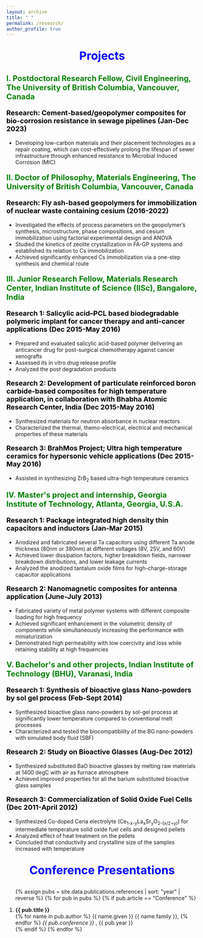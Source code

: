 ```yaml
---
layout: archive
title: " "
permalink: /research/
author_profile: true
---
```

<p style="text-align:center; color:Blue; font-size:30px; font-weight:bold;"> Projects </p>

<p style="text-align:left; color: Green; font-size:20px; font-weight:bold;"> I. Postdoctoral Research Fellow, Civil Engineering, The University of British Columbia, Vancouver, Canada </p>

<p style="text-align:left; color: black; font-size:18px; font-weight:bold;"> Research: Cement-based/geopolymer composites for bio-corrosion resistance in sewage pipelines (Jan-Dec 2023) </p>

* Developing low-carbon materials and their placement technologies as a repair coating, which can cost-effectively prolong the lifespan of sewer infrastructure through enhanced resistance to Microbial Induced Corrosion (MIC)






<p style="text-align:left; color: Green; font-size:20px; font-weight:bold;"> II. Doctor of Philosophy, Materials Engineering, The University of British Columbia, Vancouver, Canada </p>

<p style="text-align:left; color: black; font-size:18px; font-weight:bold;"> Research: Fly ash-based geopolymers for immobilization of nuclear waste containing cesium (2016-2022) </p>

 *	Investigated the effects of process parameters on the geopolymer’s synthesis, microstructure, phase compositions, and cesium immobilization using factorial experimental design and ANOVA
 *	Studied the kinetics of zeolite crystallization in FA-GP systems and established its relation to Cs immobilization
 *	Achieved significantly enhanced Cs immobilization via a one-step synthesis and chemical route 
 






<p style="text-align:left; color: Green; font-size:20px; font-weight:bold;"> III. Junior Research Fellow, Materials Research Center, Indian Institute of Science (IISc), Bangalore, India </p>

<p style="text-align:left; color: black; font-size:18px; font-weight:bold;"> Research 1: Salicylic acid–PCL based biodegradable polymeric implant for cancer therapy and anti-cancer applications (Dec 2015-May 2016) </p>

   * Prepared and evaluated salicylic acid-based polymer delivering an anticancer drug for post-surgical chemotherapy against cancer xenografts
   * Assessed its in vitro drug release profile
   * Analyzed the post degradation products

<p style="text-align:left; color: black; font-size:18px; font-weight:bold;"> Research 2: Development of particulate reinforced boron carbide-based composites for high temperature application, in collaboration with Bhabha Atomic Research Center, India (Dec 2015-May 2016) </p>

   * Synthesized materials for neutron absorbance in nuclear reactors
   * Characterized the thermal, themo-electrical, electrical and mechanical properties of these materials 

<p style="text-align:left; color: black; font-size:18px; font-weight:bold;"> Research 3: BrahMos Project; Ultra high temperature ceramics for hypersonic vehicle applications (Dec 2015-May 2016)</p>

 * Assisted in synthesizing ZrB<sub>2</sub> based ultra-high temperature ceramics


<p style="text-align:left; color: Green; font-size:20px; font-weight:bold;"> IV. Master's project and internship, Georgia Institute of Technology, Atlanta, Georgia, U.S.A.  </p>

<p style="text-align:left; color: black; font-size:18px; font-weight:bold;"> Research 1: Package integrated high density thin capacitors and inductors (Jan-Mar 2015) </p>

   * Anodized and fabricated several Ta capacitors using different Ta anode thickness (80nm or 380nm) at different voltages (8V, 25V, and 60V)
   * Achieved lower dissipation factors, higher breakdown fields, narrower breakdown distributions, and lower leakage currents
   * Analyzed the anodized tantalum oxide films for high-charge-storage capacitor applications

<p style="text-align:left; color: black; font-size:18px; font-weight:bold;"> Research 2: Nanomagnetic composites for antenna application (June-July 2013) </p>

 * Fabricated variety of metal polymer systems with different composite loading for high frequency
 *	Achieved significant enhancement in the volumetric density of components while simultaneously increasing the performance with miniaturization 
 *	Demonstrated high permeability with low coercivity and loss while retaining stability at high frequencies




<p style="text-align:left; color: Green; font-size:20px; font-weight:bold;"> V. Bachelor's and other projects, Indian Institute of Technology (BHU), Varanasi, India  </p>

<p style="text-align:left; color: black; font-size:18px; font-weight:bold;"> Research 1: Synthesis of bioactive glass Nano-powders by sol gel process (Feb-Sept 2014) </p>

 *	Synthesized bioactive glass nano-powders by sol-gel process at significantly lower temperature compared to conventional melt processes
 *	Characterized and tested the biocompatibility of the BG nano-powders with simulated body fluid (SBF) 

<p style="text-align:left; color: black; font-size:18px; font-weight:bold;"> Research 2: Study on Bioactive Glasses (Aug-Dec 2012) </p>

 *	Synthesized substituted BaO bioactive glasses by melting raw materials at 1400 degC with air as furnace atmosphere 
 *	Achieved improved properties for all the barium substituted bioactive glass samples

<p style="text-align:left; color: black; font-size:18px; font-weight:bold;"> Research 3: Commercialization of Solid Oxide Fuel Cells (Dec 2011-April 2012) </p>

 *	Synthesized Co-doped Ceria electrolyte (Ce<sub>1-x-y</sub>La<sub>x</sub>Sr<sub>y</sub>O<sub>2-(x/2+y)</sub>) for intermediate temperature solid oxide fuel cells and designed pellets
 *	Analyzed effect of heat treatment on the pellets
 *	Concluded that conductivity and crystalline size of the samples increased with temperature


<p style="text-align:center; color:Blue; font-size:30px; font-weight:bold;"> Conference Presentations </p>

<ol>

{% assign pubs = site.data.publications.references | sort: "year" | reverse %}
{% for pub in pubs %}
   {% if pub.article == "Conference" %}
      <li>
         <b> {{ pub.title }} </b>
         <br>
         {% for name in pub.author %}
            {{ name.given }} {{ name.family }},
         {% endfor %}
         <i> {{ pub.conference }} </i>,
         {{ pub.year }}
      </li>
   {% endif %}
{% endfor %}

</ol>


<!-- # xxx

1. **xxx-1**
   * laskhsaldkhg
   * asgsadgsag
   * asdgsagdsadg


2. **xxx-2**
   * laskhsaldkhg
   * asgsadgsag
   * asdgsagdsadg -->
